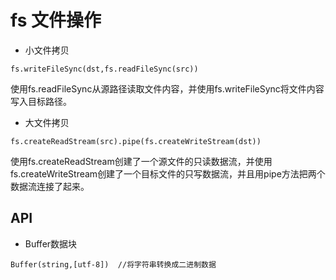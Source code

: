 # fs 文件操作


* 小文件拷贝

```
fs.writeFileSync(dst,fs.readFileSync(src))

```

使用fs.readFileSync从源路径读取文件内容，并使用fs.writeFileSync将文件内容写入目标路径。

* 大文件拷贝

```
fs.createReadStream(src).pipe(fs.createWriteStream(dst))

```

使用fs.createReadStream创建了一个源文件的只读数据流，并使用fs.createWriteStream创建了一个目标文件的只写数据流，并且用pipe方法把两个数据流连接了起来。


## API

* Buffer数据块

```
Buffer(string,[utf-8])  //将字符串转换成二进制数据

```







































